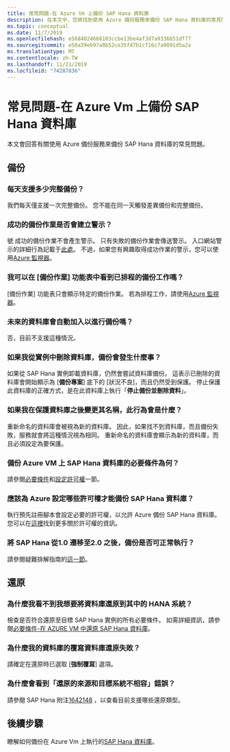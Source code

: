 ```yaml
---
title: 常見問題-在 Azure Vm 上備份 SAP Hana 資料庫
description: 在本文中，您將找到使用 Azure 備份服務來備份 SAP Hana 資料庫的常見問題解答。
ms.topic: conceptual
ms.date: 11/7/2019
ms.openlocfilehash: e5684024668103ccbe13be4af3d7a9336651df77
ms.sourcegitcommit: e50a39eb97a0b52ce35fd7b1cf16c7a9091d5a2a
ms.translationtype: MT
ms.contentlocale: zh-TW
ms.lasthandoff: 11/21/2019
ms.locfileid: "74287836"
---
```

# <a name="frequently-asked-questions--back-up-sap-hana-databases-on-azure-vms"></a>常見問題-在 Azure Vm 上備份 SAP Hana 資料庫

本文會回答有關使用 Azure 備份服務來備份 SAP Hana 資料庫的常見問題。

## <a name="backup"></a>備份

### <a name="how-many-full-backups-are-supported-per-day"></a>每天支援多少完整備份？

我們每天僅支援一次完整備份。 您不能在同一天觸發差異備份和完整備份。

### <a name="do-successful-backup-jobs-create-alerts"></a>成功的備份作業是否會建立警示？

號 成功的備份作業不會產生警示。 只有失敗的備份作業會傳送警示。 入口網站警示的詳細行為記載于[此處](https://docs.microsoft.com/azure/backup/backup-azure-monitoring-built-in-monitor)。 不過，如果您有興趣取得成功作業的警示，您可以使用[Azure 監視器](https://docs.microsoft.com/azure/backup/backup-azure-monitoring-use-azuremonitor)。

### <a name="can-i-see-scheduled-backup-jobs-in-the-backup-jobs-menu"></a>我可以在 [備份作業] 功能表中看到已排程的備份工作嗎？

[備份作業] 功能表只會顯示特定的備份作業。 若為排程工作，請使用[Azure 監視器](https://docs.microsoft.com/azure/backup/backup-azure-monitoring-use-azuremonitor)。

### <a name="are-future-databases-automatically-added-for-backup"></a>未來的資料庫會自動加入以進行備份嗎？

否，目前不支援這種情況。

### <a name="if-i-delete-a-database-from-an-instance-what-will-happen-to-the-backups"></a>如果我從實例中刪除資料庫，備份會發生什麼事？

如果從 SAP Hana 實例卸載資料庫，仍然會嘗試資料庫備份。 這表示已刪除的資料庫會開始顯示為 [**備份專案**] 底下的 [狀況不良]，而且仍然受到保護。
停止保護此資料庫的正確方式，是在此資料庫上執行「**停止備份並刪除資料**」。

### <a name="if-i-change-the-name-of-the-database-after-it-has-been-protected-what-will-the-behavior-be"></a>如果我在保護資料庫之後變更其名稱，此行為會是什麼？

重新命名的資料庫會被視為新的資料庫。 因此，如果找不到資料庫，而且備份失敗，服務就會將這種情況視為相同。 重新命名的資料庫會顯示為新的資料庫，而且必須設定為要保護。

### <a name="what-are-the-prerequisites-to-back-up-sap-hana-databases-on-an-azure-vm"></a>備份 Azure VM 上 SAP Hana 資料庫的必要條件為何？

請參閱[必要條件](tutorial-backup-sap-hana-db.md#prerequisites)和[設定許可權](tutorial-backup-sap-hana-db.md#setting-up-permissions)一節。

### <a name="what-permissions-should-be-set-for-azure-to-be-able-to-back-up-sap-hana-databases"></a>應該為 Azure 設定哪些許可權才能備份 SAP Hana 資料庫？

執行預先註冊腳本會設定必要的許可權，以允許 Azure 備份 SAP Hana 資料庫。 您可以在[這裡](tutorial-backup-sap-hana-db.md#setting-up-permissions)找到更多關於許可權的資訊。

### <a name="will-backups-work-after-migrating-sap-hana-from-10-to-20"></a>將 SAP Hana 從1.0 遷移至2.0 之後，備份是否可正常執行？

請參閱疑難排解指南的[這一節](https://docs.microsoft.com/azure/backup/backup-azure-sap-hana-database-troubleshoot#upgrading-from-sap-hana-10-to-20)。

## <a name="restore"></a>還原

### <a name="why-cant-i-see-the-hana-system-i-want-my-database-to-be-restored-to"></a>為什麼我看不到我想要將資料庫還原到其中的 HANA 系統？

檢查是否符合還原至目標 SAP Hana 實例的所有必要條件。 如需詳細資訊，請參閱[必要條件-在 AZURE VM 中還原 SAP Hana 資料庫](https://docs.microsoft.com/azure/backup/sap-hana-db-restore#prerequisites)。

### <a name="why-is-the-overwrite-db-restore-failing-for-my-database"></a>為什麼我的資料庫的覆寫資料庫還原失敗？

請確定在還原時已選取 [**強制覆寫**] 選項。

### <a name="why-do-i-see-the-source-and-target-systems-for-restore-are-incompatible-error"></a>為什麼會看到「還原的來源和目標系統不相容」錯誤？

請參閱 SAP Hana 附注[1642148](https://launchpad.support.sap.com/#/notes/1642148) ，以查看目前支援哪些還原類型。

## <a name="next-steps"></a>後續步驟

瞭解如何備份在 Azure Vm 上執行的[SAP Hana 資料庫](https://docs.microsoft.com/azure/backup/backup-azure-sap-hana-database)。
